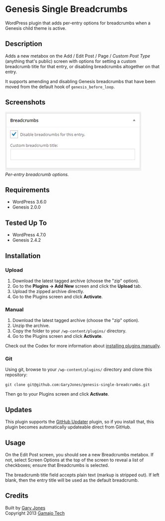 # Genesis Single Breadcrumbs

WordPress plugin that adds per-entry options for breadcrumbs when a Genesis child theme is active.

## Description

Adds a new metabox on the Add / Edit Post / Page / _Custom Post Type_ (anything that's public) screen with options for setting a custom breadcrumb title for that entry, or disabling breadcrumbs altogether on that entry.

It supports amending and disabling Genesis breadcrumbs that have been moved from the default hook of `genesis_before_loop`.

## Screenshots

![Screenshot showing new breadcrumbs metabox](assets/screenshot-1.png)  
_Per-entry breadcrumb options._

## Requirements

 * WordPress 3.6.0
 * Genesis 2.0.0

## Tested Up To

 * WordPress 4.7.0
 * Genesis 2.4.2

## Installation

### Upload

1. Download the latest tagged archive (choose the "zip" option).
2. Go to the __Plugins -> Add New__ screen and click the __Upload__ tab.
3. Upload the zipped archive directly.
4. Go to the Plugins screen and click __Activate__.

### Manual

1. Download the latest tagged archive (choose the "zip" option).
2. Unzip the archive.
3. Copy the folder to your `/wp-content/plugins/` directory.
4. Go to the Plugins screen and click __Activate__.

Check out the Codex for more information about [installing plugins manually](http://codex.wordpress.org/Managing_Plugins#Manual_Plugin_Installation).

### Git

Using git, browse to your `/wp-content/plugins/` directory and clone this repository:

`git clone git@github.com:GaryJones/genesis-single-breadcrumbs.git`

Then go to your Plugins screen and click __Activate__.

## Updates

This plugin supports the [GitHub Updater](https://github.com/afragen/github-updater) plugin, so if you install that, this plugin becomes automatically updateable direct from GitHub.

## Usage

On the Edit Post screen, you should see a new Breadcrumbs metabox. If not, select Screen Options at the top of the screen to reveal a list of checkboxes; ensure that Breadcrumbs is selected.

The breadcrumb title field accepts plain text (markup is stripped out). If left blank, then the entry title will be used as the default breadcrumb.

## Credits

Built by [Gary Jones](https://twitter.com/GaryJ)  
Copyright 2013 [Gamajo Tech](http://gamajo.com/)

